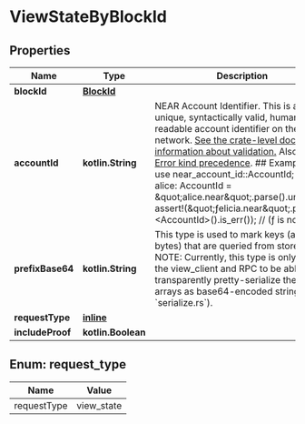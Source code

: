 
# ViewStateByBlockId

## Properties
| Name | Type | Description | Notes |
| ------------ | ------------- | ------------- | ------------- |
| **blockId** | [**BlockId**](BlockId.md) |  |  |
| **accountId** | **kotlin.String** | NEAR Account Identifier.  This is a unique, syntactically valid, human-readable account identifier on the NEAR network.  [See the crate-level docs for information about validation.](index.html#account-id-rules)  Also see [Error kind precedence](AccountId#error-kind-precedence).  ## Examples  &#x60;&#x60;&#x60; use near_account_id::AccountId;  let alice: AccountId &#x3D; \&quot;alice.near\&quot;.parse().unwrap();  assert!(\&quot;ƒelicia.near\&quot;.parse::&lt;AccountId&gt;().is_err()); // (ƒ is not f) &#x60;&#x60;&#x60; |  |
| **prefixBase64** | **kotlin.String** | This type is used to mark keys (arrays of bytes) that are queried from store.  NOTE: Currently, this type is only used in the view_client and RPC to be able to transparently pretty-serialize the bytes arrays as base64-encoded strings (see &#x60;serialize.rs&#x60;). |  |
| **requestType** | [**inline**](#RequestType) |  |  |
| **includeProof** | **kotlin.Boolean** |  |  [optional] |


<a id="RequestType"></a>
## Enum: request_type
| Name | Value |
| ---- | ----- |
| requestType | view_state |



